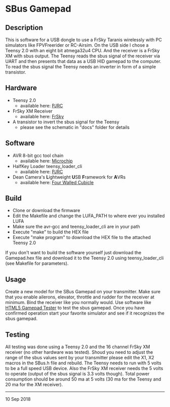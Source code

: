 # SBus Gamepad

## Description
This is software for a USB dongle to use a FrSky Taranis wirelessly with PC simulators like FPVFreerider or RC-Airsim. On the USB side I chose a Teensy 2.0 with an eight bit atmega32u4 CPU. And the receiver is a FrSky XM with sbus output. The Teensy reads the sbus signal of the receiver via UART and then presents that data as a USB HID gamepad to the computer. To read the sbus signal the Teensy needs an inverter in form of a simple transistor.  

## Hardware
* Teensy 2.0
	* available here: <a href=https://www.pjrc.com/>PJRC</a>
* FrSky XM Receiver
	* available here: <a href=https://www.frsky-rc.com>FrSky</a>
* A transistor to invert the sbus signal for the Teensy
	* please see the schematic in "docs" folder for details

## Software
* AVR 8-bit gcc tool chain
	* available here: <a href=http://www.microchip.com>Microchip</a>
* HalfKey Loader teensy_loader_cli
	* available here: <a href=https://www.pjrc.com/>PJRC</a>
* Dean Camera's **L**ightweight **U**SB **F**ramework for **A**VRs
	* available here: <a href=http://www.fourwalledcubicle.com/>Four Walled Cubicle</a>

## Build
* Clone or download the firmware
* Edit the Makefile and change the LUFA_PATH to where ever you installed LUFA
* Make sure the avr-gcc and teensy_loader_cli are in your path
* Execute "make" to build the HEX file
* Execute "make program" to download the HEX file to the attached Teensy 2.0

If you don't want to build the software yourself just download the Gamepad.hex file and download it to the Teensy 2.0 using teensy_loader_cli (see Makefile for parameters).

## Usage
Create a new model for the SBus Gamepad on your transmitter. Make sure that you enable ailerons, elevator, throttle and rudder for the receiver at minimum. Bind the receiver like you normally would. Use software like <a href=http://html5gamepad.com>HTML5 Gamepad Tester</a> to test the sbus gamepad. Once you have confirmed operation start your favorite simulator and see if it recognizes the sbus gamepad.

## Testing

All testing was done using a Teensy 2.0 and the 16 channel FrSky XM receiver (no other hardware was tested). Shoud you need to adjust the range of the sbus values sent by your transmitter please edit the X1, X2 macros in the SBus.h file and rebuild. The Teensy needs to run with 5 volts to be a full speed USB device. Also the FrSky XM receiver needs the 5 volts to operate (output of the sbus signal is 3.3 volts though). Total power consumption should be around 50 ma at 5 volts (30 ma for the Teensy and 20 ma for the XM receiver).

---

10 Sep 2018